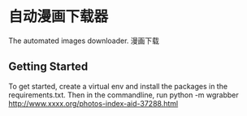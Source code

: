 # 自动漫画下载器

The automated images downloader.
漫画下载

## Getting Started

To get started, create a virtual env and install the packages in the requirements.txt.
Then in the commandline, run
python -m wgrabber http://www.xxxx.org/photos-index-aid-37288.html
